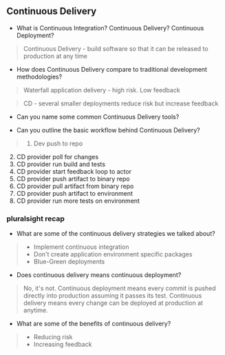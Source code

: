 ## Continuous Delivery

- What is Continuous Integration? Continuous Delivery? Continuous Deployment?

> Continuous Delivery - build software so that it can be released to production at any time

- How does Continuous Delivery compare to traditional development methodologies?

> Waterfall application delivery - high risk. Low feedback

> CD - several smaller deployments reduce risk but increase feedback

- Can you name some common Continuous Delivery tools?

- Can you outline the basic workflow behind Continuous Delivery?

> 1. Dev push to repo
2. CD provider poll for changes
3. CD provider run build and tests
4. CD provider start feedback loop to actor
5. CD provider push artifact to binary repo
6. CD provider pull artifact from binary repo
7. CD provider push artifact to environment
8. CD provider run more tests on environment


### pluralsight recap

- What are some of the continuous delivery strategies we talked about?

>  - Implement continuous integration
>  - Don't create application environment specific packages
>  - Blue-Green deployments

- Does continuous delivery means continuous deployment?

> No, it's not. Continuous deployment means every commit is pushed directly into production assuming it passes its test. Continuous delivery means every change can be deployed at production at anytime.

- What are some of the benefits of continuous delivery?

>  - Reducing risk
>  - Increasing feedback
